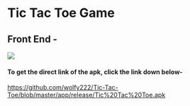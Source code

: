 # Tic Tac Toe Game
## Front End -

![](Screenshots.Screenshot1.jpg)





#### To get the direct link of the apk, click the link down below-

https://github.com/wolfy222/Tic-Tac-Toe/blob/master/app/release/Tic%20Tac%20Toe.apk
